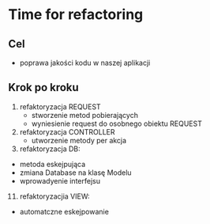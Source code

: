 # Time for refactoring

## Cel

* poprawa jakości kodu w naszej aplikacji

## Krok po kroku

1. refaktoryzacja REQUEST
   * stworzenie metod pobierających
   * wyniesienie request do osobnego obiektu REQUEST
2. refaktoryzacja CONTROLLER
   * utworzenie metody per akcja
3.  refaktoryzacja DB:
   * metoda eskejpująca
   * zmiana Database na klasę Modelu
   * wprowadyenie interfejsu
11. refaktoryzacjia VIEW:
   * automatczne eskejpowanie
